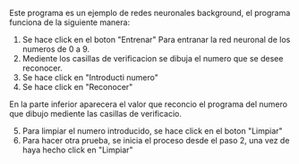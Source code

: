 Este programa es un ejemplo de redes neuronales background, el programa funciona de la siguiente manera:

1. Se hace click en el boton "Entrenar" Para entranar la red neuronal de los numeros de 0 a 9.
2. Mediente los casillas de verificacion se dibuja el numero que se desee reconocer.
3. Se hace click en "Introducti numero"
4. Se hace click en "Reconocer"

En la parte inferior aparecera el valor que reconcio el programa del numero que dibujo mediente las casillas de verificacio.

5. Para limpiar el numero introducido, se hace click en el boton "Limpiar"
6. Para hacer otra prueba, se inicia el proceso desde el paso 2, una vez de haya hecho click en "Limpiar"
